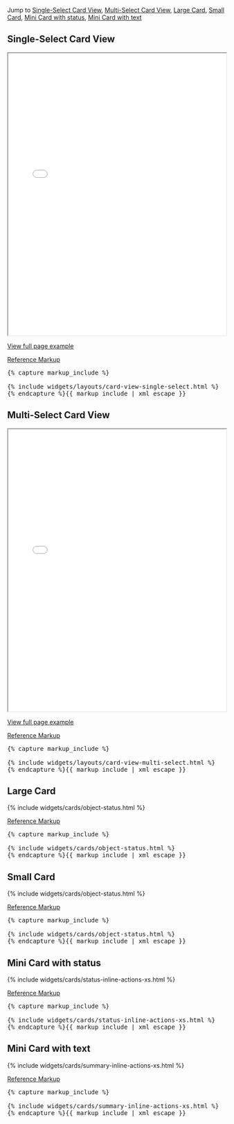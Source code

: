 <p>Jump to <a href="#example-code-1">Single-Select Card View</a>, <a href="#example-code-2">Multi-Select Card View</a>, <a href="#example-code-3">Large Card</a>, <a href="#example-code-4">Small Card</a>, <a href="#example-code-5">Mini Card with status</a>, <a href="#example-code-6">Mini Card with text</a></p>
<h2 id="example-code-1">Single-Select Card View</h2>
<div class="example-pf">
  <iframe src="{{site.baseurl}}/pattern-library/content-views/card-view/card-view-single-select.html"
        width="100%" height="650px;" scrolling="no" seamless></iframe>
</div>
<p><a href="{{site.baseurl}}/pattern-library/content-views/card-view/card-view-single-select.html" target="_blank">View full page example</a></p>
<p class="reference-markup"><a class="collapse-toggle" data-toggle="collapse" aria-expanded="true" aria-controls="markup-1" href="#markup-1">Reference Markup</a></p>
<div class="collapse in" id="markup-1">
  <pre class="prettyprint">{% capture markup_include %}
<body class="cards-pf">
{% include widgets/layouts/card-view-single-select.html %}
</body>{% endcapture %}{{ markup_include | xml_escape }}</pre>
</div>
<h2 id="example-code-2">Multi-Select Card View</h2>
<div class="example-pf">
  <iframe src="{{site.baseurl}}/pattern-library/content-views/card-view/card-view-multi-select.html"
        width="100%" height="650px;" scrolling="no" seamless></iframe>
</div>
<p><a href="{{site.baseurl}}/pattern-library/content-views/card-view/card-view-multi-select.html" target="_blank">View full page example</a></p>
<p class="reference-markup"><a class="collapse-toggle" data-toggle="collapse" aria-expanded="true" aria-controls="markup-2" href="#markup-2">Reference Markup</a></p>
<div class="collapse in" id="markup-2">
  <pre class="prettyprint">{% capture markup_include %}
<body class="cards-pf">
{% include widgets/layouts/card-view-multi-select.html %}
</body>{% endcapture %}{{ markup_include | xml_escape }}</pre>
</div>
<h2 id="example-code-3">Large Card</h2>
<div class="example-pf">
  <div class="example-pf-demo example-pf-demo-no-padding">
    <div class="cards-pf">
      <div class="container-fluid container-cards-pf">
        <div class="row row-cards-pf">
          <div class="col-xs-12 col-sm-6 col-md-4 col-lg-3">
            {% include widgets/cards/object-status.html %}
          </div>
        </div>
      </div>
    </div>
  </div>
</div>
<p class="reference-markup"><a class="collapse-toggle" data-toggle="collapse" aria-expanded="true" aria-controls="markup-3" href="#markup-3">Reference Markup</a></p>
<div class="collapse in" id="markup-3">
  <pre class="prettyprint">{% capture markup_include %}
<div class="col-xs-12 col-sm-6 col-md-4 col-lg-3">
{% include widgets/cards/object-status.html %}
</div>{% endcapture %}{{ markup_include | xml_escape }}</pre>
</div>
<h2 id="example-code-4">Small Card</h2>
<div class="example-pf">
  <div class="example-pf-demo example-pf-demo-no-padding">
    <div class="cards-pf">
      <div class="container-fluid container-cards-pf">
        <div class="row row-cards-pf">
          <div class="col-xs-12 col-sm-4 col-md-3 col-lg-2">
            {% include widgets/cards/object-status.html %}
          </div>
        </div>
      </div>
    </div>
  </div>
</div>
<p class="reference-markup"><a class="collapse-toggle" data-toggle="collapse" aria-expanded="true" aria-controls="markup-4" href="#markup-4">Reference Markup</a></p>
<div class="collapse in" id="markup-4">
  <pre class="prettyprint">{% capture markup_include %}
<div class="col-xs-12 col-sm-4 col-md-3 col-lg-2">
{% include widgets/cards/object-status.html %}
</div>{% endcapture %}{{ markup_include | xml_escape }}</pre>
</div>
<h2 id="example-code-5">Mini Card with status</h2>
<div class="example-pf">
  <div class="example-pf-demo example-pf-demo-no-padding">
    <div class="cards-pf">
      <div class="container-fluid container-cards-pf">
        <div class="row row-cards-pf">
          <div class="col-xs-12 col-sm-3 col-md-2">
            {% include widgets/cards/status-inline-actions-xs.html %}
          </div>
        </div>
      </div>
    </div>
  </div>
</div>
<p class="reference-markup"><a class="collapse-toggle" data-toggle="collapse" aria-expanded="true" aria-controls="markup-5" href="#markup-5">Reference Markup</a></p>
<div class="collapse in" id="markup-5">
  <pre class="prettyprint">{% capture markup_include %}
<div class="col-xs-12 col-sm-3 col-md-2">
{% include widgets/cards/status-inline-actions-xs.html %}
</div>{% endcapture %}{{ markup_include | xml_escape }}</pre>
</div>
<h2 id="example-code-6">Mini Card with text</h2>
<div class="example-pf">
  <div class="example-pf-demo example-pf-demo-no-padding">
    <div class="cards-pf">
      <div class="container-fluid container-cards-pf">
        <div class="row row-cards-pf">
          <div class="col-xs-12 col-sm-3 col-md-2">
            {% include widgets/cards/summary-inline-actions-xs.html %}
          </div>
        </div>
      </div>
    </div>
  </div>
</div>
<p class="reference-markup"><a class="collapse-toggle" data-toggle="collapse" aria-expanded="true" aria-controls="markup-6" href="#markup-6">Reference Markup</a></p>
<div class="collapse in" id="markup-6">
  <pre class="prettyprint">{% capture markup_include %}
<div class="col-xs-12 col-sm-3 col-md-2">
{% include widgets/cards/summary-inline-actions-xs.html %}
</div>{% endcapture %}{{ markup_include | xml_escape }}</pre>
</div>
